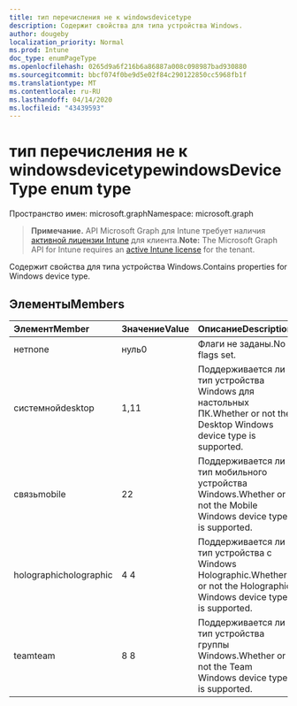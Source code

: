 ```yaml
---
title: тип перечисления не к windowsdevicetype
description: Содержит свойства для типа устройства Windows.
author: dougeby
localization_priority: Normal
ms.prod: Intune
doc_type: enumPageType
ms.openlocfilehash: 0265d9a6f216b6a86887a008c098987bad930880
ms.sourcegitcommit: bbcf074f0be9d5e02f84c290122850cc5968fb1f
ms.translationtype: MT
ms.contentlocale: ru-RU
ms.lasthandoff: 04/14/2020
ms.locfileid: "43439593"
---
```

# <a name="windowsdevicetype-enum-type"></a><span data-ttu-id="cc5c6-103">тип перечисления не к windowsdevicetype</span><span class="sxs-lookup"><span data-stu-id="cc5c6-103">windowsDeviceType enum type</span></span>

<span data-ttu-id="cc5c6-104">Пространство имен: microsoft.graph</span><span class="sxs-lookup"><span data-stu-id="cc5c6-104">Namespace: microsoft.graph</span></span>

> <span data-ttu-id="cc5c6-105">**Примечание.** API Microsoft Graph для Intune требует наличия [активной лицензии Intune](https://go.microsoft.com/fwlink/?linkid=839381) для клиента.</span><span class="sxs-lookup"><span data-stu-id="cc5c6-105">**Note:** The Microsoft Graph API for Intune requires an [active Intune license](https://go.microsoft.com/fwlink/?linkid=839381) for the tenant.</span></span>

<span data-ttu-id="cc5c6-106">Содержит свойства для типа устройства Windows.</span><span class="sxs-lookup"><span data-stu-id="cc5c6-106">Contains properties for Windows device type.</span></span>

## <a name="members"></a><span data-ttu-id="cc5c6-107">Элементы</span><span class="sxs-lookup"><span data-stu-id="cc5c6-107">Members</span></span>
|<span data-ttu-id="cc5c6-108">Элемент</span><span class="sxs-lookup"><span data-stu-id="cc5c6-108">Member</span></span>|<span data-ttu-id="cc5c6-109">Значение</span><span class="sxs-lookup"><span data-stu-id="cc5c6-109">Value</span></span>|<span data-ttu-id="cc5c6-110">Описание</span><span class="sxs-lookup"><span data-stu-id="cc5c6-110">Description</span></span>|
|:---|:---|:---|
|<span data-ttu-id="cc5c6-111">нет</span><span class="sxs-lookup"><span data-stu-id="cc5c6-111">none</span></span>|<span data-ttu-id="cc5c6-112">нуль</span><span class="sxs-lookup"><span data-stu-id="cc5c6-112">0</span></span>|<span data-ttu-id="cc5c6-113">Флаги не заданы.</span><span class="sxs-lookup"><span data-stu-id="cc5c6-113">No flags set.</span></span>|
|<span data-ttu-id="cc5c6-114">системной</span><span class="sxs-lookup"><span data-stu-id="cc5c6-114">desktop</span></span>|<span data-ttu-id="cc5c6-115">1,1</span><span class="sxs-lookup"><span data-stu-id="cc5c6-115">1</span></span>|<span data-ttu-id="cc5c6-116">Поддерживается ли тип устройства Windows для настольных ПК.</span><span class="sxs-lookup"><span data-stu-id="cc5c6-116">Whether or not the Desktop Windows device type is supported.</span></span>|
|<span data-ttu-id="cc5c6-117">связь</span><span class="sxs-lookup"><span data-stu-id="cc5c6-117">mobile</span></span>|<span data-ttu-id="cc5c6-118">2</span><span class="sxs-lookup"><span data-stu-id="cc5c6-118">2</span></span>|<span data-ttu-id="cc5c6-119">Поддерживается ли тип мобильного устройства Windows.</span><span class="sxs-lookup"><span data-stu-id="cc5c6-119">Whether or not the Mobile Windows device type is supported.</span></span>|
|<span data-ttu-id="cc5c6-120">holographic</span><span class="sxs-lookup"><span data-stu-id="cc5c6-120">holographic</span></span>|<span data-ttu-id="cc5c6-121">4 </span><span class="sxs-lookup"><span data-stu-id="cc5c6-121">4</span></span>|<span data-ttu-id="cc5c6-122">Поддерживается ли тип устройства с Windows Holographic.</span><span class="sxs-lookup"><span data-stu-id="cc5c6-122">Whether or not the Holographic Windows device type is supported.</span></span>|
|<span data-ttu-id="cc5c6-123">team</span><span class="sxs-lookup"><span data-stu-id="cc5c6-123">team</span></span>|<span data-ttu-id="cc5c6-124">8 </span><span class="sxs-lookup"><span data-stu-id="cc5c6-124">8</span></span>|<span data-ttu-id="cc5c6-125">Поддерживается ли тип устройства группы Windows.</span><span class="sxs-lookup"><span data-stu-id="cc5c6-125">Whether or not the Team Windows device type is supported.</span></span>|







